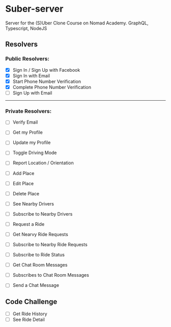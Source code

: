# Suber-server

 Server for the (S)Uber Clone Course on Nomad Academy. GraphQL, Typescript, NodeJS

 ## Resolvers

### Public Resolvers:

- [x] Sign In / Sign Up with Facebook
- [x] Sign In with Email
- [x] Start Phone Number Verification
- [x] Complete Phone Number Verification
- [ ] Sign Up with Email
---
### Private Resolvers:

- [ ] Verify Email
- [ ] Get my Profile
- [ ] Update my Profile
- [ ] Toggle Driving Mode
- [ ] Report Location / Orientation
- [ ] Add Place
- [ ] Edit Place
- [ ] Delete Place
- [ ] See Nearby Drivers
- [ ] Subscribe to Nearby Drivers
- [ ] Request a  Ride
- [ ] Get Nearvy Ride Requests
- [ ] Subscribe to Nearby Ride Requests
- [ ] Subscribe to Ride Status
- [ ] Get Chat Room Messages
- [ ] Subscribes to Chat Room Messages
- [ ] Send a Chat Message


## Code Challenge

- [ ] Get Ride History
- [ ] See Ride Detail

